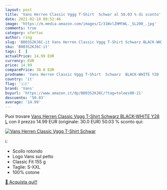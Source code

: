```yaml
---
layout: post
title: 'Vans Herren Classic Vggg T-Shirt  Schwar al 50.03 % di sconto'
date: 2021-02-10 09:52:46
image: 'https://m.media-amazon.com/images/I/31WvlZHMtWL._SL200_.jpg'
comments: true
category: ofertas
author: ring
slug: 'B003S2KJ6C-it Vans Herren Classic Vggg T-Shirt Schwarz BLACK-WHITE Y28 L'
sku: 'B003S2KJ6C-it'
tags: [  ]
actualPrice: 14.99 EUR
currency: EUR
price: 14.99
comparePrice: 30.0 EUR
prodname: 'Vans Herren Classic Vggg T-Shirt  Schwarz  BLACK-WHITE Y28   L'
country: 'it'
flag: '🇮🇹'
brand: 'Vans'
buyurl: 'https://www.amazon.it/dp/B003S2KJ6C/?tag=tolees00-21'
descuento: '50.03'
average: '14.99'
---
```


Puoi trovare [Vans Herren Classic Vggg T-Shirt  Schwarz  BLACK-WHITE Y28   L](https://www.amazon.it/dp/B003S2KJ6C/?tag=tolees00-21) con il prezzo 14.99 EUR (originale: 30.0 EUR) 50.03 % sconto qui:

[![Vans Herren Classic Vggg T-Shirt  Schwar](https://m.media-amazon.com/images/I/31WvlZHMtWL._SL200_.jpg)](https://www.amazon.it/dp/B003S2KJ6C/?tag=tolees00-21)

ℹ️:

- Scollo rotondo
- Logo Vans sul petto
- Classic Fit 155 g
- Taglie: S-XXL
- 100% cotone

[🛒 Acquista qui!!](https://www.amazon.it/dp/B003S2KJ6C/?tag=tolees00-21)
